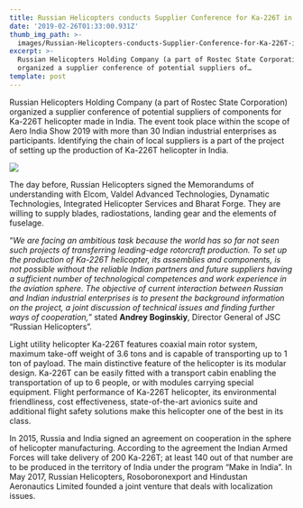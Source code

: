 ```yaml
---
title: Russian Helicopters conducts Supplier Conference for Ka-226T in Bangalore
date: '2019-02-26T01:33:00.931Z'
thumb_img_path: >-
  images/Russian-Helicopters-conducts-Supplier-Conference-for-Ka-226T-in-Bangalore/1*tkol_sTnoYuiBrnbTrdaqQ.jpeg
excerpt: >-
  Russian Helicopters Holding Company (a part of Rostec State Corporation)
  organized a supplier conference of potential suppliers of…
template: post
---
```

Russian Helicopters Holding Company (a part of Rostec State Corporation) organized a supplier conference of potential suppliers of components for Ka-226T helicopter made in India. The event took place within the scope of Aero India Show 2019 with more than 30 Indian industrial enterprises as participants. Identifying the chain of local suppliers is a part of the project of setting up the production of Ka-226T helicopter in India.

![](/images/Russian-Helicopters-conducts-Supplier-Conference-for-Ka-226T-in-Bangalore/1*tkol_sTnoYuiBrnbTrdaqQ.jpeg)

The day before, Russian Helicopters signed the Memorandums of understanding with Elcom, Valdel Advanced Technologies, Dynamatic Technologies, Integrated Helicopter Services and Bharat Forge. They are willing to supply blades, radiostations, landing gear and the elements of fuselage.

“*We are facing an ambitious task because the world has so far not seen such projects of transferring leading-edge rotorcraft production. To set up the production of Ka-226T helicopter, its assemblies and components, is not possible without the reliable Indian partners and future suppliers having a sufficient number of technological competences and work experience in the aviation sphere. The objective of current interaction between Russian and Indian industrial enterprises is to present the background information on the project, a joint discussion of technical issues and finding further ways of cooperation,*” stated **Andrey Boginskiy**, Director General of JSC “Russian Helicopters”.

Light utility helicopter Ka-226T features coaxial main rotor system, maximum take-off weight of 3.6 tons and is capable of transporting up to 1 ton of payload. The main distinctive feature of the helicopter is its modular design. Ka-226T can be easily fitted with a transport cabin enabling the transportation of up to 6 people, or with modules carrying special equipment. Flight performance of Ka-226T helicopter, its environmental friendliness, cost effectiveness, state-of-the-art avionics suite and additional flight safety solutions make this helicopter one of the best in its class.

In 2015, Russia and India signed an agreement on cooperation in the sphere of helicopter manufacturing. According to the agreement the Indian Armed Forces will take delivery of 200 Ka-226T; at least 140 out of that number are to be produced in the territory of India under the program “Make in India”. In May 2017, Russian Helicopters, Rosoboronexport and Hindustan Aeronautics Limited founded a joint venture that deals with localization issues.
